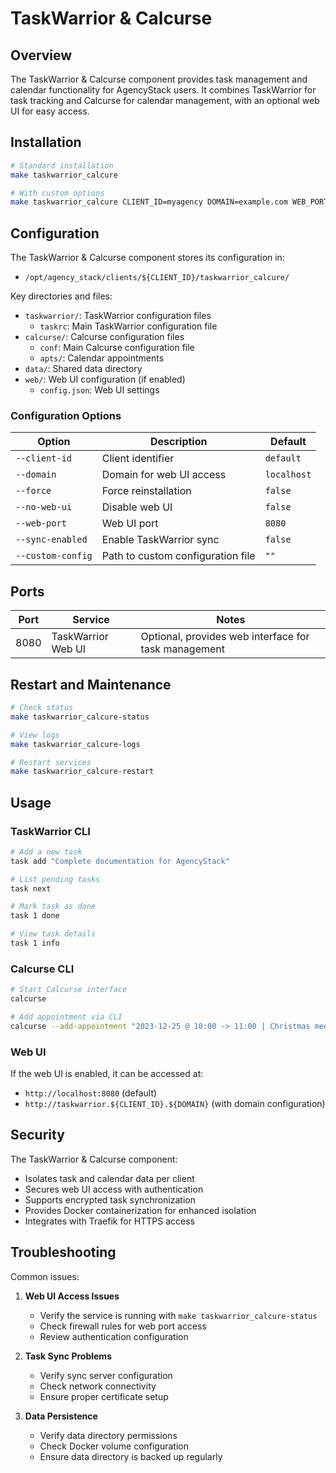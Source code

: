 # TaskWarrior & Calcurse

## Overview

The TaskWarrior & Calcurse component provides task management and calendar functionality for AgencyStack users. It combines TaskWarrior for task tracking and Calcurse for calendar management, with an optional web UI for easy access.

## Installation

```bash
# Standard installation
make taskwarrior_calcure

# With custom options
make taskwarrior_calcure CLIENT_ID=myagency DOMAIN=example.com WEB_PORT=8080
```

## Configuration

The TaskWarrior & Calcurse component stores its configuration in:
- `/opt/agency_stack/clients/${CLIENT_ID}/taskwarrior_calcure/`

Key directories and files:
- `taskwarrior/`: TaskWarrior configuration files
  - `taskrc`: Main TaskWarrior configuration file
- `calcurse/`: Calcurse configuration files
  - `conf`: Main Calcurse configuration file
  - `apts/`: Calendar appointments
- `data/`: Shared data directory
- `web/`: Web UI configuration (if enabled)
  - `config.json`: Web UI settings

### Configuration Options

| Option | Description | Default |
|--------|-------------|---------|
| `--client-id` | Client identifier | `default` |
| `--domain` | Domain for web UI access | `localhost` |
| `--force` | Force reinstallation | `false` |
| `--no-web-ui` | Disable web UI | `false` |
| `--web-port` | Web UI port | `8080` |
| `--sync-enabled` | Enable TaskWarrior sync | `false` |
| `--custom-config` | Path to custom configuration file | `""` |

## Ports

| Port | Service | Notes |
|------|---------|-------|
| 8080 | TaskWarrior Web UI | Optional, provides web interface for task management |

## Restart and Maintenance

```bash
# Check status
make taskwarrior_calcure-status

# View logs
make taskwarrior_calcure-logs

# Restart services
make taskwarrior_calcure-restart
```

## Usage

### TaskWarrior CLI

```bash
# Add a new task
task add "Complete documentation for AgencyStack"

# List pending tasks
task next

# Mark task as done
task 1 done

# View task details
task 1 info
```

### Calcurse CLI

```bash
# Start Calcurse interface
calcurse

# Add appointment via CLI
calcurse --add-appointment "2023-12-25 @ 10:00 -> 11:00 | Christmas meeting"
```

### Web UI

If the web UI is enabled, it can be accessed at:
- `http://localhost:8080` (default)
- `http://taskwarrior.${CLIENT_ID}.${DOMAIN}` (with domain configuration)

## Security

The TaskWarrior & Calcurse component:

- Isolates task and calendar data per client
- Secures web UI access with authentication
- Supports encrypted task synchronization
- Provides Docker containerization for enhanced isolation
- Integrates with Traefik for HTTPS access

## Troubleshooting

Common issues:

1. **Web UI Access Issues**
   - Verify the service is running with `make taskwarrior_calcure-status`
   - Check firewall rules for web port access
   - Review authentication configuration

2. **Task Sync Problems**
   - Verify sync server configuration
   - Check network connectivity
   - Ensure proper certificate setup

3. **Data Persistence**
   - Verify data directory permissions
   - Check Docker volume configuration
   - Ensure data directory is backed up regularly
